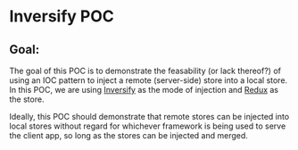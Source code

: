 # Inversify POC

## Goal:
The goal of this POC is to demonstrate the feasability (or lack thereof?)
of using an IOC pattern to inject a remote (server-side) store into a local
store. In this POC, we are using [Inversify](http://inversify.io/) as the
mode of injection and [Redux](https://redux.js.org/) as the store.

Ideally, this POC should demonstrate that remote stores can be injected
into local stores without regard for whichever framework is being used to
serve the client app, so long as the stores can be injected and merged.

